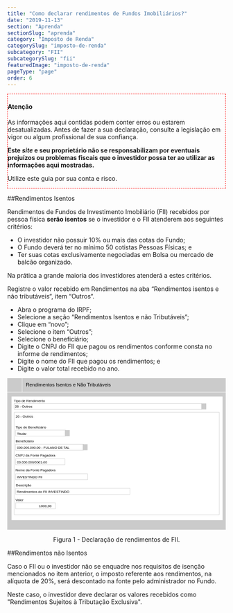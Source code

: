 ```yaml
---
title: "Como declarar rendimentos de Fundos Imobiliários?"
date: "2019-11-13"
section: "Aprenda"
sectionSlug: "aprenda"
category: "Imposto de Renda"
categorySlug: "imposto-de-renda"
subcategory: "FII"
subcategorySlug: "fii"
featuredImage: "imposto-de-renda"
pageType: "page"
order: 6
---
```


<div class="borderBox" style="border: 1px dashed red">

<h4>Atenção</h4>

As informações aqui contidas podem conter erros ou estarem desatualizadas. Antes de fazer a sua declaração, consulte a legislação em vigor ou algum profissional de sua confiança.

**Este *site* e seu proprietário não se responsabilizam por eventuais prejuízos ou problemas fiscais que o investidor possa ter ao utilizar as informações aqui mostradas.**

Utilize este guia por sua conta e risco.


</div>

##Rendimentos Isentos

Rendimentos de Fundos de Investimento Imobiliário (FII) recebidos por pessoa física **serão isentos** se o investidor e o FII atenderem aos seguintes critérios:

- O investidor não possuir 10% ou mais das cotas do Fundo;
- O Fundo deverá ter no mínimo 50 cotistas Pessoas Físicas; e
- Ter suas cotas exclusivamente negociadas em Bolsa ou mercado de balcão organizado.

Na prática a grande maioria dos investidores atenderá a estes critérios.

Registre o valor recebido em Rendimentos na aba “Rendimentos isentos e não tributáveis“, item “Outros“.

- Abra o programa do IRPF;
- Selecione a seção “Rendimentos Isentos e não Tributáveis”;
- Clique em “novo”;
- Selecione o item “Outros”;
- Selecione o beneficiário;
- Digite o CNPJ do FII que pagou os rendimentos conforme consta no informe de rendimentos;
- Digite o nome do FII que pagou os rendimentos; e
- Digite o valor total recebido no ano.

<div style="text-align:center;">

<svg  viewBox="0 0 313.9 218" >
<style type="text/css">
	.st0{fill:#CBCBCB;}
	.st1{fill:#FFFFFF;}
	.st2{fill:none;stroke:#FFFFFF;stroke-width:0.5;stroke-miterlimit:10;}
	.st3{fill:none;stroke:#CBCBCB;stroke-width:0.5;stroke-miterlimit:10;}
	.st4{font-family:'Arial';}
	.st5{font-size:7px;}
	.st6{font-size:5px;}
</style>
<g id="fundo_cinza">
	<rect id="XMLID_141_" class="st0" width="313.9" height="218"/>
</g>
<g id="fundo_branco">
	<rect id="XMLID_140_" x="6.1" y="26.4" class="st1" width="303.3" height="177.9"/>
	<line id="XMLID_139_" class="st2" x1="317.5" y1="20.1" x2="-3.2" y2="20.1"/>
	<line id="XMLID_138_" class="st2" x1="21.3" y1="20.1" x2="21.3" y2="-2.1"/>
</g>
<g id="bordas">
	<rect id="XMLID_137_" x="9.9" y="49.1" class="st3" width="294.7" height="147.4"/>
	<rect id="XMLID_136_" x="9.9" y="36.3" class="st3" width="269.2" height="8.7"/>
	<rect id="XMLID_135_" x="12" y="74.7" class="st3" width="71.9" height="8.7"/>
	<rect id="XMLID_134_" x="12" y="179.3" class="st3" width="57.2" height="8.7"/>
	<rect id="XMLID_133_" x="12" y="95" class="st3" width="97.6" height="8.7"/>
	<rect id="XMLID_132_" x="12" y="115.8" class="st3" width="70.8" height="8.7"/>
	<rect id="XMLID_131_" x="12" y="137.5" class="st3" width="103.4" height="8.7"/>
	<rect id="XMLID_130_" x="12" y="158.4" class="st3" width="164.3" height="8.7"/>
</g>
<g id="botões">
	<rect id="XMLID_129_" x="82.8" y="74.7" class="st0" width="6.9" height="8.7"/>
	<rect id="XMLID_128_" x="108.5" y="95" class="st0" width="6.9" height="8.7"/>
	<rect id="XMLID_127_" x="279" y="36.3" class="st0" width="6.9" height="8.7"/>
</g>
<g id="texto">
	<text id="XMLID_126_" transform="matrix(1 0 0 1 26.7782 11.7102)" class="st4 st5">Rendimentos Isentos e Não Tributáveis</text>
	<text id="XMLID_125_" transform="matrix(1 0 0 1 9.4165 34.2029)" class="st4 st6">Tipo de Rendimento</text>
	<text id="XMLID_124_" transform="matrix(1 0 0 1 11.0002 42.5066)" class="st4 st6">26 - Outros</text>
	<text id="XMLID_123_" transform="matrix(1 0 0 1 11.9735 72.4883)" class="st4 st6">Tipo de Beneficiário</text>
	<text id="XMLID_122_" transform="matrix(1 0 0 1 14.0005 81.5724)" class="st4 st6">Titular</text>
	<text id="XMLID_121_" transform="matrix(1 0 0 1 11.8518 176.6306)" class="st4 st6">Valor</text>
	<text id="XMLID_120_" transform="matrix(1 0 0 1 45.5121 185.8904)" class="st4 st6">1000,00</text>
	<text id="XMLID_119_" transform="matrix(1 0 0 1 11.974 92.2556)" class="st4 st6">Beneficiário</text>
	<text id="XMLID_118_" transform="matrix(0.9651 0 0 1 14.0005 101.3397)" class="st4 st6">000.000.000-00 - FULANO DE TAL</text>
	<text id="XMLID_117_" transform="matrix(1 0 0 1 11.9736 56.546)" class="st4 st6">26 - Outros</text>
	<text id="XMLID_116_" transform="matrix(1 0 0 1 11.8078 112.6306)" class="st4 st6">CNPJ da Fonte Pagadora</text>
	<text id="XMLID_115_" transform="matrix(1 0 0 1 11.8076 133.7878)" class="st4 st6">Nome da Fonte Pagadora</text>
	<text id="XMLID_114_" transform="matrix(0.9651 0 0 1 14.0007 122.6454)" class="st4 st6">00.000.000/0001-00</text>
	<text id="XMLID_113_" transform="matrix(0.9651 0 0 1 14.0007 143.673)" class="st4 st6">INVESTINDO FII</text>
	<text id="XMLID_112_" transform="matrix(1 0 0 1 12.3554 155.6306)" class="st4 st6">Descrição</text>
	<text id="XMLID_111_" transform="matrix(1 0 0 1 13.7369 164.8904)" class="st4 st6">Rendimentos do FII INVESTINDO</text>
</g>
</svg>

</div>
<p class="legenda" style="text-align:center">Figura 1 - Declaração de rendimentos de FII.</p>



##Rendimentos não Isentos

Caso o FII ou o investidor não se enquadre nos requisitos de isenção mencionados no item anterior, o imposto referente aos rendimentos, na alíquota de 20%, será descontado na fonte pelo administrador no Fundo.

Neste caso, o investidor deve declarar os valores recebidos como "Rendimentos Sujeitos à Tributação Exclusiva".